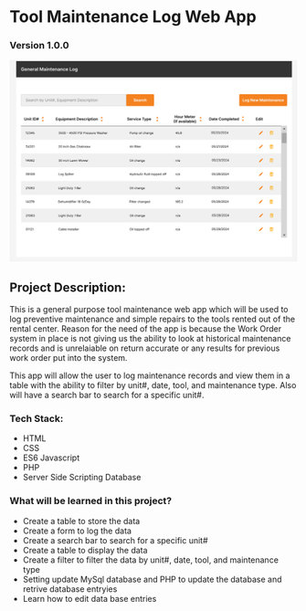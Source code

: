 # Tool Maintenance Log Web App
### Version 1.0.0
 
![Tool Rental General Maintenece Design Image](/assets/images/tool-mainteneance-log-design.png)


## Project Description:
This is a general purpose tool maintenance web app which will be used to log preventive maintenance and simple repairs to the tools rented out of the rental center.
Reason for the need of the app is because the Work Order system in place is not giving us the ability to look at historical maintenance records and is unrelaiable on return accurate or any results for previous work order put into the system. 

This app will allow the user to log maintenance records and view them in a table with the ability to filter by unit#, date, tool, and maintenance type. Also will have a search bar to search for a specific unit#.

### Tech Stack:
- HTML
- CSS
- ES6 Javascript
- PHP
- Server Side Scripting Database

### What will be learned in this project?
- Create a table to store the data
- Create a form to log the data
- Create a search bar to search for a specific unit#
- Create a table to display the data
- Create a filter to filter the data by unit#, date, tool, and maintenance type
- Setting update MySql database and PHP to update the database and retrive database entryies
- Learn how to edit data base entries